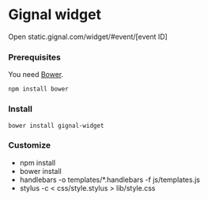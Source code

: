 # Gignal widget

Open static.gignal.com/widget/#event/[event ID]

### Prerequisites

You need [Bower](http://twitter.github.com/bower/).

	npm install bower

### Install

	bower install gignal-widget

### Customize

* npm install
* bower install
* handlebars -o templates/*.handlebars -f js/templates.js
* stylus -c < css/style.stylus > lib/style.css
